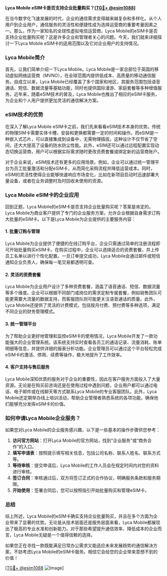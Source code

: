 **Lyca Mobile eSIM卡是否支持企业批量购买？[[TG💪+ @esim1088](https://t.me/s/esim1088)]**

在当今数字化飞速发展的时代，企业的通信需求变得越来越复杂和多样化。从个人用户到企业用户，通信服务的灵活性和便捷性成为选择运营商的重要考量因素之一。那么，作为一家知名的全球性虚拟电信运营商，Lyca Mobile的eSIM卡是否支持企业批量购买呢？这是许多企业和管理者关心的问题。今天，我们就来详细探讨一下Lyca Mobile eSIM卡的适用范围以及它对企业用户的支持情况。

### Lyca Mobile简介

首先，让我们简单介绍一下Lyca Mobile。Lyca Mobile是一家总部位于英国的移动虚拟网络运营商（MVNO），在全球范围内提供低成本、高质量的移动通信服务。自成立以来，Lyca Mobile已经覆盖了多个国家和地区，其服务范围包括语音通话、短信、数据流量等基础功能，同时也提供国际漫游、家庭套餐等多种增值服务。近年来，随着eSIM技术的普及，Lyca Mobile也推出了相应的eSIM卡服务，为企业和个人用户提供更加灵活的通信解决方案。

### eSIM技术的优势

在深入了解Lyca Mobile eSIM卡之前，我们先来看看eSIM技术本身的优势。传统的物理SIM卡需要实体卡槽，安装和更换都需要一定的时间和操作。而eSIM是一种嵌入式芯片，可以直接集成到设备中，无需物理插拔。这种设计不仅节省了空间，还大大提高了设备的防水防尘性能。此外，eSIM还可以通过远程配置实现动态切换运营商，用户可以根据实际需求随时更改资费套餐或绑定新的运营商账户。

对于企业来说，eSIM技术还有更多的应用场景。例如，企业可以通过统一管理平台为员工批量激活和分配eSIM卡，从而简化采购流程并降低运营成本。同时，eSIM的灵活性使得企业能够快速响应市场变化，比如在新项目启动时迅速部署大量设备，或者在业务调整时及时回收未使用的资源。

### Lyca Mobile eSIM卡的企业应用

回到正题，Lyca Mobile的eSIM卡是否支持企业批量购买呢？答案是肯定的。Lyca Mobile为商业客户提供了专门的企业服务方案，允许企业根据自身需求订购大批量的eSIM卡。以下是Lyca Mobile为企业提供的主要服务内容：

#### 1. 批量订购与管理
Lyca Mobile为企业提供了便捷的在线订购平台，企业只需通过简单的注册流程即可开始批量购买eSIM卡。在购买过程中，企业可以选择适合的资费套餐，并上传员工名单以进行个性化配置。一旦订单提交成功，Lyca Mobile会通过邮件或短信通知企业负责人，确保每一笔交易都透明可查。

#### 2. 灵活的资费套餐
Lyca Mobile为企业用户设计了多种资费套餐，涵盖了语音通话、短信、数据流量等多个维度。企业可以根据不同部门或岗位的需求定制专属套餐，例如销售团队可能更需要大流量的数据支持，而客服团队则可能更关注语音通话的质量。此外，Lyca Mobile还提供了灵活的计费模式，包括按月付费、预付费等多种选项，满足不同企业的财务管理模式。

#### 3. 统一管理平台
为了帮助企业更好地管理和监控eSIM卡的使用情况，Lyca Mobile开发了一款功能强大的企业管理系统。该系统支持实时查看各员工的通话记录、流量消耗、账单明细等信息，并提供详细的报表分析功能。企业管理员可以通过这个平台轻松完成eSIM卡的激活、停用、续费等操作，极大地提升了工作效率。

#### 4. 客户支持与售后服务
Lyca Mobile深知优质的服务对于企业的重要性，因此在客户服务方面投入了大量资源。无论是在购买前咨询还是在使用过程中遇到问题，企业用户都可以通过电话、电子邮件或在线聊天等方式联系Lyca Mobile的专业客服团队。此外，Lyca Mobile还定期举办线上培训活动，帮助企业管理者熟悉系统的各项功能，确保他们能够充分发挥eSIM卡的价值。

### 如何申请Lyca Mobile企业服务？

如果您对Lyca Mobile的企业服务感兴趣，以下是一些基本的操作步骤供您参考：

1. **访问官方网站**：打开Lyca Mobile的官方网站，找到“企业服务”或“商务合作”的入口。
2. **填写申请表**：按照提示填写相关信息，包括公司名称、联系人姓名、联系方式等。
3. **等待审核**：提交申请后，Lyca Mobile的工作人员会在规定时间内对您的资料进行审核。
4. **签订合同**：审核通过后，双方将签订正式的合作协议，明确服务条款和服务期限。
5. **开始使用**：签署合同后，您可以按照指引开始批量购买和管理eSIM卡。

### 总结

综上所述，Lyca Mobile的eSIM卡确实支持企业批量购买，并且在多个方面为企业带来了显著的优势。无论是从技术层面还是服务层面来看，Lyca Mobile都展现出了极高的专业水准和创新能力。对于那些希望提升通信效率、降低成本的企业而言，Lyca Mobile无疑是一个值得信赖的选择。

如果您正在寻找一款既能满足日常办公需求又能适应未来发展趋势的通信解决方案，不妨考虑Lyca Mobile的eSIM卡服务。相信它会给您的企业带来意想不到的价值！

[[TG💪+ @esim1088](https://t.me/s/esim1088) ![Image](https://i.postimg.cc/4NQfJmqS/Snipaste-2025-05-13-00-14-12.png)]